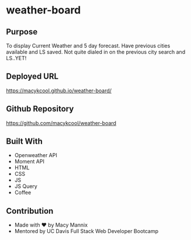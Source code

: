 # weather-board


## Purpose
To display Current Weather and 5 day forecast. Have previous cities available and LS saved. Not quite dialed in on the previous city search and LS..YET!


## Deployed URL

https://macykcool.github.io/weather-board/

## Github Repository

https://github.com/macykcool/weather-board

## Built With
- Openweather API
- Moment API
- HTML
- CSS
- JS
- JS Query
- Coffee

## Contribution
- Made with ❤️️ by Macy Mannix
- Mentored by UC Davis Full Stack Web Developer Bootcamp



